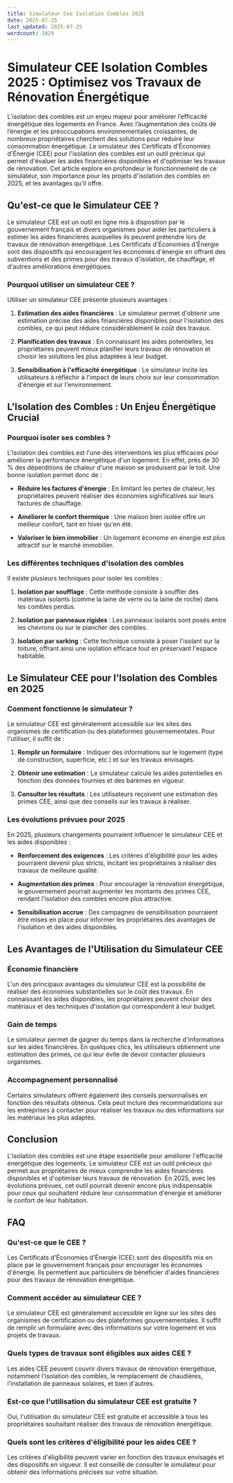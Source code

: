 ```yaml
---
title: Simulateur Cee Isolation Combles 2025
date: 2025-07-25
last_updated: 2025-07-25
wordcount: 1029
---
```


# Simulateur CEE Isolation Combles 2025 : Optimisez vos Travaux de Rénovation Énergétique

L’isolation des combles est un enjeu majeur pour améliorer l’efficacité énergétique des logements en France. Avec l’augmentation des coûts de l’énergie et les préoccupations environnementales croissantes, de nombreux propriétaires cherchent des solutions pour réduire leur consommation énergétique. Le simulateur des Certificats d'Économies d'Énergie (CEE) pour l'isolation des combles est un outil précieux qui permet d'évaluer les aides financières disponibles et d'optimiser les travaux de rénovation. Cet article explore en profondeur le fonctionnement de ce simulateur, son importance pour les projets d'isolation des combles en 2025, et les avantages qu'il offre.

## Qu'est-ce que le Simulateur CEE ?

Le simulateur CEE est un outil en ligne mis à disposition par le gouvernement français et divers organismes pour aider les particuliers à estimer les aides financières auxquelles ils peuvent prétendre lors de travaux de rénovation énergétique. Les Certificats d'Économies d'Énergie sont des dispositifs qui encouragent les économies d'énergie en offrant des subventions et des primes pour des travaux d'isolation, de chauffage, et d'autres améliorations énergétiques.

### Pourquoi utiliser un simulateur CEE ?

Utiliser un simulateur CEE présente plusieurs avantages :

1. **Estimation des aides financières** : Le simulateur permet d'obtenir une estimation précise des aides financières disponibles pour l'isolation des combles, ce qui peut réduire considérablement le coût des travaux.

2. **Planification des travaux** : En connaissant les aides potentielles, les propriétaires peuvent mieux planifier leurs travaux de rénovation et choisir les solutions les plus adaptées à leur budget.

3. **Sensibilisation à l'efficacité énergétique** : Le simulateur incite les utilisateurs à réfléchir à l'impact de leurs choix sur leur consommation d'énergie et sur l'environnement.

## L'Isolation des Combles : Un Enjeu Énergétique Crucial

### Pourquoi isoler ses combles ?

L'isolation des combles est l'une des interventions les plus efficaces pour améliorer la performance énergétique d'un logement. En effet, près de 30 % des déperditions de chaleur d'une maison se produisent par le toit. Une bonne isolation permet donc de :

- **Réduire les factures d'énergie** : En limitant les pertes de chaleur, les propriétaires peuvent réaliser des économies significatives sur leurs factures de chauffage.

- **Améliorer le confort thermique** : Une maison bien isolée offre un meilleur confort, tant en hiver qu'en été.

- **Valoriser le bien immobilier** : Un logement économe en énergie est plus attractif sur le marché immobilier.

### Les différentes techniques d'isolation des combles

Il existe plusieurs techniques pour isoler les combles :

1. **Isolation par soufflage** : Cette méthode consiste à souffler des matériaux isolants (comme la laine de verre ou la laine de roche) dans les combles perdus.

2. **Isolation par panneaux rigides** : Les panneaux isolants sont posés entre les chevrons ou sur le plancher des combles.

3. **Isolation par sarking** : Cette technique consiste à poser l'isolant sur la toiture, offrant ainsi une isolation efficace tout en préservant l'espace habitable.

## Le Simulateur CEE pour l'Isolation des Combles en 2025

### Comment fonctionne le simulateur ?

Le simulateur CEE est généralement accessible sur les sites des organismes de certification ou des plateformes gouvernementales. Pour l'utiliser, il suffit de :

1. **Remplir un formulaire** : Indiquer des informations sur le logement (type de construction, superficie, etc.) et sur les travaux envisagés.

2. **Obtenir une estimation** : Le simulateur calcule les aides potentielles en fonction des données fournies et des barèmes en vigueur.

3. **Consulter les résultats** : Les utilisateurs reçoivent une estimation des primes CEE, ainsi que des conseils sur les travaux à réaliser.

### Les évolutions prévues pour 2025

En 2025, plusieurs changements pourraient influencer le simulateur CEE et les aides disponibles :

- **Renforcement des exigences** : Les critères d'éligibilité pour les aides pourraient devenir plus stricts, incitant les propriétaires à réaliser des travaux de meilleure qualité.

- **Augmentation des primes** : Pour encourager la rénovation énergétique, le gouvernement pourrait augmenter les montants des primes CEE, rendant l'isolation des combles encore plus attractive.

- **Sensibilisation accrue** : Des campagnes de sensibilisation pourraient être mises en place pour informer les propriétaires des avantages de l'isolation et des aides disponibles.

## Les Avantages de l'Utilisation du Simulateur CEE

### Économie financière

L'un des principaux avantages du simulateur CEE est la possibilité de réaliser des économies substantielles sur le coût des travaux. En connaissant les aides disponibles, les propriétaires peuvent choisir des matériaux et des techniques d'isolation qui correspondent à leur budget.

### Gain de temps

Le simulateur permet de gagner du temps dans la recherche d'informations sur les aides financières. En quelques clics, les utilisateurs obtiennent une estimation des primes, ce qui leur évite de devoir contacter plusieurs organismes.

### Accompagnement personnalisé

Certains simulateurs offrent également des conseils personnalisés en fonction des résultats obtenus. Cela peut inclure des recommandations sur les entreprises à contacter pour réaliser les travaux ou des informations sur les matériaux les plus adaptés.

## Conclusion

L'isolation des combles est une étape essentielle pour améliorer l'efficacité énergétique des logements. Le simulateur CEE est un outil précieux qui permet aux propriétaires de mieux comprendre les aides financières disponibles et d'optimiser leurs travaux de rénovation. En 2025, avec les évolutions prévues, cet outil pourrait devenir encore plus indispensable pour ceux qui souhaitent réduire leur consommation d'énergie et améliorer le confort de leur habitation.

## FAQ

### Qu'est-ce que le CEE ?

Les Certificats d'Économies d'Énergie (CEE) sont des dispositifs mis en place par le gouvernement français pour encourager les économies d'énergie. Ils permettent aux particuliers de bénéficier d'aides financières pour des travaux de rénovation énergétique.

### Comment accéder au simulateur CEE ?

Le simulateur CEE est généralement accessible en ligne sur les sites des organismes de certification ou des plateformes gouvernementales. Il suffit de remplir un formulaire avec des informations sur votre logement et vos projets de travaux.

### Quels types de travaux sont éligibles aux aides CEE ?

Les aides CEE peuvent couvrir divers travaux de rénovation énergétique, notamment l'isolation des combles, le remplacement de chaudières, l'installation de panneaux solaires, et bien d'autres.

### Est-ce que l'utilisation du simulateur CEE est gratuite ?

Oui, l'utilisation du simulateur CEE est gratuite et accessible à tous les propriétaires souhaitant réaliser des travaux de rénovation énergétique.

### Quels sont les critères d'éligibilité pour les aides CEE ?

Les critères d'éligibilité peuvent varier en fonction des travaux envisagés et des dispositifs en vigueur. Il est conseillé de consulter le simulateur pour obtenir des informations précises sur votre situation.